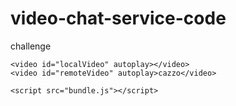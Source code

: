 # video-chat-service-code
challenge

<!DOCTYPE html>
<html>
  <head>
    <meta charset="utf-8">
    <title>P2P Video Chat</title>
  </head>
  <body>

    <video id="localVideo" autoplay></video>
    <video id="remoteVideo" autoplay>cazzo</video>

    <script src="bundle.js"></script>

  </body>
</html>

